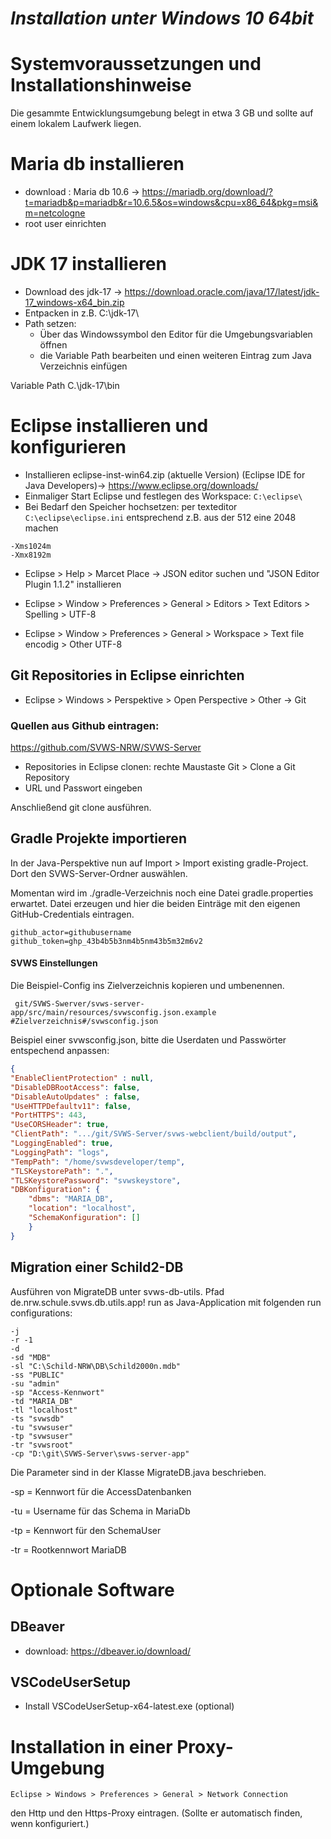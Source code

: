 ***Installation unter Windows 10 64bit***
====================


# Systemvoraussetzungen und Installationshinweise
Die gesammte Entwicklungsumgebung belegt in etwa 3 GB und sollte auf einem lokalem Laufwerk liegen.

# Maria db installieren

+ download : Maria db 10.6 -> https://mariadb.org/download/?t=mariadb&p=mariadb&r=10.6.5&os=windows&cpu=x86_64&pkg=msi&m=netcologne
+ root user einrichten

# JDK 17 installieren

+ Download des jdk-17 -> https://download.oracle.com/java/17/latest/jdk-17_windows-x64_bin.zip
+ Entpacken in z.B. C:\jdk-17\
+ Path setzen: 
    + Über das Windowssymbol den Editor für die Umgebungsvariablen öffnen 
    + die Variable Path bearbeiten und einen weiteren Eintrag zum Java Verzeichnis einfügen

Variable Path
C.\jdk-17\bin


# Eclipse installieren und konfigurieren

+ Installieren eclipse-inst-win64.zip (aktuelle Version) (Eclipse IDE for Java Developers)-> https://www.eclipse.org/downloads/
+ Einmaliger Start Eclipse und festlegen des Workspace: `C:\eclipse\`
+ Bei Bedarf den Speicher hochsetzen: per texteditor `C:\eclipse\eclipse.ini` entsprechend z.B. aus der 512 eine 2048 machen

```
-Xms1024m
-Xmx8192m
```


+ Eclipse > Help > Marcet Place -> JSON editor suchen und "JSON Editor Plugin 1.1.2" installieren

+ Eclipse > Window > Preferences > General > Editors > Text Editors > Spelling > UTF-8

+ Eclipse > Window > Preferences > General > Workspace > Text file encodig > Other UTF-8



## Git Repositories in Eclipse einrichten 

+ Eclipse > Windows > Perspektive > Open Perspective > Other  -> Git

### Quellen aus Github eintragen:

https://github.com/SVWS-NRW/SVWS-Server

+ Repositories in Eclipse clonen: rechte Maustaste Git > Clone a Git Repository
+ URL und Passwort eingeben

Anschließend git clone ausführen.

## Gradle Projekte importieren

In der Java-Perspektive nun auf Import > Import existing gradle-Project.
Dort den SVWS-Server-Ordner auswählen. 

Momentan wird im ./gradle-Verzeichnis noch eine Datei gradle.properties erwartet.
Datei erzeugen und hier die beiden Einträge mit den eigenen GitHub-Credentials eintragen.

```
github_actor=githubusername
github_token=ghp_43b4b5b3nm4b5nm43b5m32m6v2
```

#### SVWS Einstellungen

Die Beispiel-Config ins Zielverzeichnis kopieren und umbenennen.

```
 git/SVWS-Swerver/svws-server-app/src/main/resources/svwsconfig.json.example #Zielverzeichnis#/svwsconfig.json
```
		
Beispiel einer svwsconfig.json, bitte die Userdaten und Passwörter entspechend anpassen:
		
```json
{
"EnableClientProtection" : null,
"DisableDBRootAccess": false,
"DisableAutoUpdates" : false,
"UseHTTPDefaultv11": false,
"PortHTTPS": 443,
"UseCORSHeader": true,
"ClientPath": ".../git/SVWS-Server/svws-webclient/build/output",
"LoggingEnabled": true,
"LoggingPath": "logs",
"TempPath": "/home/svwsdeveloper/temp",
"TLSKeystorePath": ".",
"TLSKeystorePassword": "svwskeystore",
"DBKonfiguration": {
	"dbms": "MARIA_DB",
	"location": "localhost",
	"SchemaKonfiguration": []
	}
}
```

## Migration einer Schild2-DB

Ausführen von MigrateDB unter svws-db-utils.
Pfad de.nrw.schule.svws.db.utils.app!
run as Java-Application mit folgenden run configurations:

```
-j
-r -1
-d
-sd "MDB"
-sl "C:\Schild-NRW\DB\Schild2000n.mdb"
-ss "PUBLIC"
-su "admin"
-sp "Access-Kennwort"
-td "MARIA_DB"
-tl "localhost"
-ts "svwsdb"
-tu "svwsuser"
-tp "svwsuser"
-tr "svwsroot"
-cp "D:\git\SVWS-Server\svws-server-app"
```

Die Parameter sind in der Klasse MigrateDB.java beschrieben.


-sp = Kennwort für die AccessDatenbanken

-tu = Username für das Schema in MariaDb

-tp = Kennwort für den SchemaUser

-tr = Rootkennwort MariaDB

# Optionale Software 


## DBeaver
+ download: https://dbeaver.io/download/

## VSCodeUserSetup
+ Install VSCodeUserSetup-x64-latest.exe (optional)


# Installation in einer Proxy-Umgebung

```
Eclipse > Windows > Preferences > General > Network Connection
````

den Http und den Https-Proxy eintragen. (Sollte er automatisch finden, wenn konfiguriert.)


